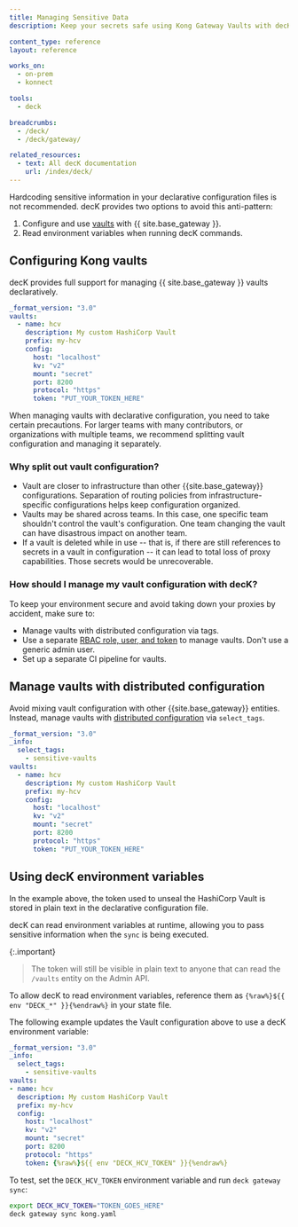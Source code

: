 ```yaml
---
title: Managing Sensitive Data
description: Keep your secrets safe using Kong Gateway Vaults with decK

content_type: reference
layout: reference

works_on:
  - on-prem
  - konnect

tools:
  - deck

breadcrumbs:
  - /deck/
  - /deck/gateway/

related_resources:
  - text: All decK documentation
    url: /index/deck/
---
```


Hardcoding sensitive information in your declarative configuration files is not recommended. decK provides two options to avoid this anti-pattern:

1. Configure and use [vaults](/gateway/entities/vault/) with {{ site.base_gateway }}.
1. Read environment variables when running decK commands.

## Configuring Kong vaults

decK provides full support for managing {{ site.base_gateway }} vaults declaratively.

```yaml
_format_version: "3.0"
vaults:
  - name: hcv
    description: My custom HashiCorp Vault
    prefix: my-hcv
    config:
      host: "localhost"
      kv: "v2"
      mount: "secret"
      port: 8200
      protocol: "https"
      token: "PUT_YOUR_TOKEN_HERE"
```

When managing vaults with declarative configuration, you need to take certain precautions. For larger teams with many contributors, or organizations with multiple teams, we recommend splitting vault configuration and managing it separately.

### Why split out vault configuration?

- Vault are closer to infrastructure than other {{site.base_gateway}} configurations. Separation of routing policies from infrastructure-specific configurations helps keep configuration organized.
- Vaults may be shared across teams. In this case, one specific team shouldn't control the vault's configuration. One team changing the vault can have disastrous impact on another team.
- If a vault is deleted while in use -- that is, if there are still references to secrets in a vault in configuration -- it can lead to total loss of proxy capabilities. Those secrets would be unrecoverable.

### How should I manage my vault configuration with decK?

To keep your environment secure and avoid taking down your proxies by accident, make sure to:

- Manage vaults with distributed configuration via tags.
- Use a separate [RBAC role, user, and token](/deck/gateway/rbac/)
  to manage vaults. Don't use a generic admin user.
- Set up a separate CI pipeline for vaults.

## Manage vaults with distributed configuration

Avoid mixing vault configuration with other {{site.base_gateway}} entities. Instead, manage vaults with [distributed configuration](/deck/gateway/tags/#select-tags) via `select_tags`.

```yaml
_format_version: "3.0"
_info:
  select_tags:
    - sensitive-vaults
vaults:
  - name: hcv
    description: My custom HashiCorp Vault
    prefix: my-hcv
    config:
      host: "localhost"
      kv: "v2"
      mount: "secret"
      port: 8200
      protocol: "https"
      token: "PUT_YOUR_TOKEN_HERE"
```

## Using decK environment variables

In the example above, the token used to unseal the HashiCorp Vault is stored in plain text in the declarative configuration file.

decK can read environment variables at runtime, allowing you to pass sensitive information when the `sync` is being executed.

{:.important}

> The token will still be visible in plain text to anyone that can read the `/vaults` entity on the Admin API.

To allow decK to read environment variables, reference them as
`{%raw%}${{ env "DECK_*" }}{%endraw%}` in your state file.

The following example updates the Vault configuration above to use a decK environment variable:

```yaml
_format_version: "3.0"
_info:
  select_tags:
    - sensitive-vaults
vaults:
- name: hcv
  description: My custom HashiCorp Vault
  prefix: my-hcv
  config:
    host: "localhost"
    kv: "v2"
    mount: "secret"
    port: 8200
    protocol: "https"
    token: {%raw%}${{ env "DECK_HCV_TOKEN" }}{%endraw%}
```

To test, set the `DECK_HCV_TOKEN` environment variable and run `deck gateway sync`:

```bash
export DECK_HCV_TOKEN="TOKEN_GOES_HERE"
deck gateway sync kong.yaml
```
